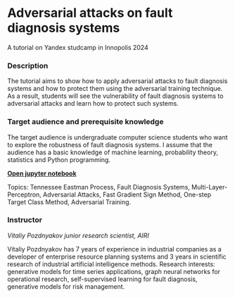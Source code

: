 # Adversarial attacks on fault diagnosis systems
A tutorial on Yandex studcamp in Innopolis 2024 

### Description
The tutorial aims to show how to apply adversarial attacks to fault diagnosis systems and how to protect them using the adversarial training technique. As a result, students will see the vulnerability of fault diagnosis systems to adversarial attacks and learn how to protect such systems.

### Target audience and prerequisite knowledge
The target audience is undergraduate computer science students who want to explore the robustness of fault diagnosis systems. I assume that the audience has a basic knowledge of machine learning, probability theory, statistics and Python programming.

[**Open jupyter notebook**](https://colab.research.google.com/github/airi-industrial-ai/yandex-studcamp-2024-adv/blob/main/notebooks/attacks_on_fault_diagnosis.ipynb)

Topics: Tennessee Eastman Process, Fault Diagnosis Systems, Multi-Layer-Perceptron, Adversarial Attacks, Fast Gradient Sign Method, One-step Target Class Method, Adversarial Training. 

### Instructor

_Vitaliy Pozdnyakov_
_junior research scientist, AIRI_

Vitaliy Pozdnyakov has 7 years of experience in industrial companies as a developer of enterprise resource planning systems and 3 years in scientific research of industrial artificial intelligence methods. Research interests: generative models for time series applications, graph neural networks for operational research, self-supervised learning for fault diagnosis, generative models for risk management.
